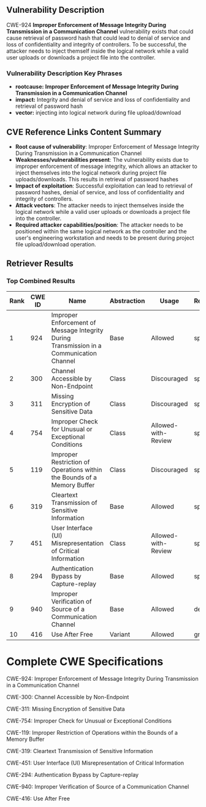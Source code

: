 ## Vulnerability Description
CWE-924 **Improper Enforcement of Message Integrity During Transmission in a Communication Channel** vulnerability exists that could cause retrieval of password hash that could lead to denial of service and loss of confidentiality and integrity of controllers. To be successful, the attacker needs to inject themself inside the logical network while a valid user uploads or downloads a project file into the controller.

### Vulnerability Description Key Phrases
- **rootcause:** **Improper Enforcement of Message Integrity During Transmission in a Communication Channel**
- **impact:** Integrity and denial of service and loss of confidentiality and retrieval of password hash
- **vector:** injecting into logical network during file upload/download

## CVE Reference Links Content Summary
- **Root cause of vulnerability**: Improper Enforcement of Message Integrity During Transmission in a Communication Channel
- **Weaknesses/vulnerabilities present**:  The vulnerability exists due to improper enforcement of message integrity, which allows an attacker to inject themselves into the logical network during project file uploads/downloads. This results in retrieval of password hashes
- **Impact of exploitation**: Successful exploitation can lead to retrieval of password hashes, denial of service, and loss of confidentiality and integrity of controllers.
- **Attack vectors**: The attacker needs to inject themselves inside the logical network while a valid user uploads or downloads a project file into the controller.
- **Required attacker capabilities/position**: The attacker needs to be positioned within the same logical network as the controller and the user's engineering workstation and needs to be present during project file upload/download operation.

## Retriever Results

### Top Combined Results

| Rank | CWE ID | Name | Abstraction | Usage  | Retrievers | Individual Scores |
|------|--------|------|-------------|-------|------------|-------------------|
| 1 | 924 | Improper Enforcement of Message Integrity During Transmission in a Communication Channel | Base | Allowed | sparse | 0.474 |
| 2 | 300 | Channel Accessible by Non-Endpoint | Class | Discouraged | sparse | 0.422 |
| 3 | 311 | Missing Encryption of Sensitive Data | Class | Discouraged | sparse | 0.419 |
| 4 | 754 | Improper Check for Unusual or Exceptional Conditions | Class | Allowed-with-Review | sparse | 0.405 |
| 5 | 119 | Improper Restriction of Operations within the Bounds of a Memory Buffer | Class | Discouraged | sparse | 0.402 |
| 6 | 319 | Cleartext Transmission of Sensitive Information | Base | Allowed | sparse | 0.400 |
| 7 | 451 | User Interface (UI) Misrepresentation of Critical Information | Class | Allowed-with-Review | sparse | 0.387 |
| 8 | 294 | Authentication Bypass by Capture-replay | Base | Allowed | sparse | 0.385 |
| 9 | 940 | Improper Verification of Source of a Communication Channel | Base | Allowed | dense | 0.656 |
| 10 | 416 | Use After Free | Variant | Allowed | graph | 0.003 |



# Complete CWE Specifications

CWE-924: Improper Enforcement of Message Integrity During Transmission in a Communication Channel

CWE-300: Channel Accessible by Non-Endpoint

CWE-311: Missing Encryption of Sensitive Data

CWE-754: Improper Check for Unusual or Exceptional Conditions

CWE-119: Improper Restriction of Operations within the Bounds of a Memory Buffer

CWE-319: Cleartext Transmission of Sensitive Information

CWE-451: User Interface (UI) Misrepresentation of Critical Information

CWE-294: Authentication Bypass by Capture-replay

CWE-940: Improper Verification of Source of a Communication Channel

CWE-416: Use After Free